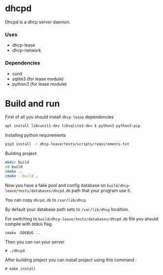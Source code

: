 # dhcpd
 Dhcpd is a dhcp server daemon.

### Uses
 - dhcp-lease
 - dhcp-network

### Dependencies
 - cunit
 - sqlite3 (for lease module)
 - python3 (for lease module)

# Build and run

First of all you should install `dhcp-lease` dependencies

```bash
apt install libcunit1-dev libsqlite3-dev $ python3 python3-pip
```

Installing python requirements

```bash
pip3 install -r dhcp-lease/tests/scripts/requirements.txt
```

Building project

```bash
mkdir build
cd build
cmake ..
cmake --build .
```

Now you have a fake pool and config database on `build/dhcp-lease/tests/databases/dhcpd.db`
path that your program use it.

You can copy `dhcpd.db` to `/var/lib/dhcp`.

By default your database path sets to `/var/lib/dhcp` localtion.

For switching to `build/dhcp-lease/tests/databases/dhcpd.db` file you should compile with `DEBUG` flag.

```
cmake -DDEBUG ..
```

Then you can run your server

```
# ./dhcpd
```

After building project you can install project using this command :

```
# make install
```